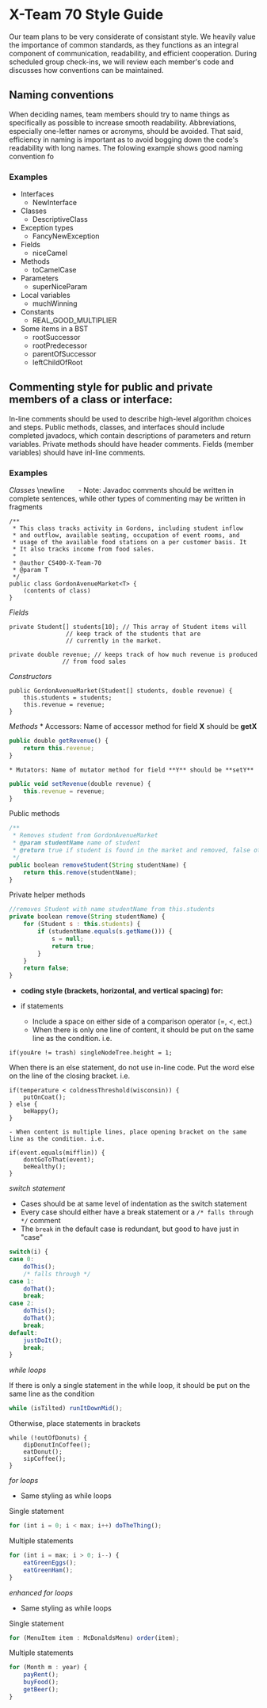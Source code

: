 # X-Team 70 Style Guide

Our team plans to be very considerate of consistant style. We heavily value the importance of common standards, as they functions as an integral component of communication, readability, and efficient cooperation. During scheduled group check-ins, we will review each member's code and discusses how conventions can be maintained.

## Naming conventions

When deciding names, team members should try to name things as specifically as possible to increase smooth readability. Abbreviations, especially one-letter names or acronyms, should be avoided. That said, efficiency in naming is important as to avoid bogging down the code's readability with long names. The folowing example shows good naming convention fo

### Examples
* Interfaces
    - NewInterface
* Classes
    - DescriptiveClass
* Exception types
    - FancyNewException
* Fields
    - niceCamel
* Methods
    - toCamelCase
* Parameters
    - superNiceParam
* Local variables
    - muchWinning
* Constants
    - REAL_GOOD_MULTIPLIER
* Some items in a BST
    * rootSuccessor
    * rootPredecessor
    * parentOfSuccessor 
    * leftChildOfRoot

## Commenting style for public and private members of a class or interface:

In-line comments should be used to describe high-level algorithm choices and steps. Public methods, classes, and interfaces should include completed javadocs, which contain descriptions of parameters and return variables. Private methods should have header comments. Fields (member variables) should have inl-line comments. 

### Examples

  *Classes* \newline
  &nbsp;&nbsp;&nbsp;&nbsp;&nbsp;&nbsp;- Note: Javadoc comments should be written in complete sentences, while other types of commenting may be written in fragments

```
/**
 * This class tracks activity in Gordons, including student inflow
 * and outflow, available seating, occupation of event rooms, and
 * usage of the available food stations on a per customer basis. It
 * It also tracks income from food sales.
 *
 * @author CS400-X-Team-70
 * @param T
 */
public class GordonAvenueMarket<T> {
	(contents of class)
}
```
*Fields*
```
private Student[] students[10]; // This array of Student items will 
				// keep track of the students that are
				// currently in the market.

private double revenue; // keeps track of how much revenue is produced 
		       // from food sales
```
*Constructors*
```
public GordonAvenueMarket(Student[] students, double revenue) {
	this.students = students;
	this.revenue = revenue;
}
```
*Methods*
    * Accessors: Name of accessor method for field **X** should be **getX**
```javascript
public double getRevenue() {
	return this.revenue;
}
```
    * Mutators: Name of mutator method for field **Y** should be **setY**
```javascript
public void setRevenue(double revenue) {
	this.revenue = revenue;
}
```
  Public methods
```javascript
/** 
 * Removes student from GordonAvenueMarket
 * @param studentName name of student
 * @return true if student is found in the market and removed, false otherwise
 */
public boolean removeStudent(String studentName) {
	return this.remove(studentName);
}
```
  Private helper methods
```javascript
//removes Student with name studentName from this.students
private boolean remove(String studentName) {
	for (Student s : this.students) {
		if (studentName.equals(s.getName())) {
			s = null;
			return true;
		}
	}
	return false;
}
```
* **coding style (brackets, horizontal, and vertical spacing) for:**

* if statements
  - Include a space on either side of a comparison operator (=, <, ect.)
  - When there is only one line of content, it should be put on the same line as the condition. i.e.
```
if(youAre != trash) singleNodeTree.height = 1;
```
  When there is an else statement, do not use in-line code. Put the word else on the line of the closing bracket. i.e.
```
if(temperature < coldnessThreshold(wisconsin)) {
	putOnCoat();
} else {
	beHappy();
}
```
    - When content is multiple lines, place opening bracket on the same line as the condition. i.e.
```
if(event.equals(mifflin)) {
	dontGoToThat(event);
	beHealthy();
}
```
*switch statement*
  * Cases should be at same level of indentation as the switch statement
  * Every case should either have a break statement or a `/* falls through */` comment
  * The `break` in the default case is redundant, but good to have just in "case"
```javascript
switch(i) {
case 0:
	doThis();
	/* falls through */
case 1:
	doThat();
	break;
case 2:
	doThis();
	doThat();
	break;
default:
	justDoIt();
	break;
}
```
*while loops*

  If there is only a single statement in the while loop, it should be put on the same line as the condition
```javascript
while (isTilted) runItDownMid();
```
  Otherwise, place statements in brackets
```
while (!outOfDonuts) {
	dipDonutInCoffee();
	eatDonut();
	sipCoffee();
}
```	
*for loops*
  * Same styling as while loops
  
  Single statement
```javascript
for (int i = 0; i < max; i++) doTheThing();
```
  Multiple statements
```javascript
for (int i = max; i > 0; i--) {
	eatGreenEggs();
	eatGreenHam();
}
```
*enhanced for loops*
  * Same styling as while loops
  
  Single statement
```javascript
for (MenuItem item : McDonaldsMenu) order(item);
```
  Multiple statements
```javascript
for (Month m : year) {
	payRent();
	buyFood();
	getBeer();
}
```
